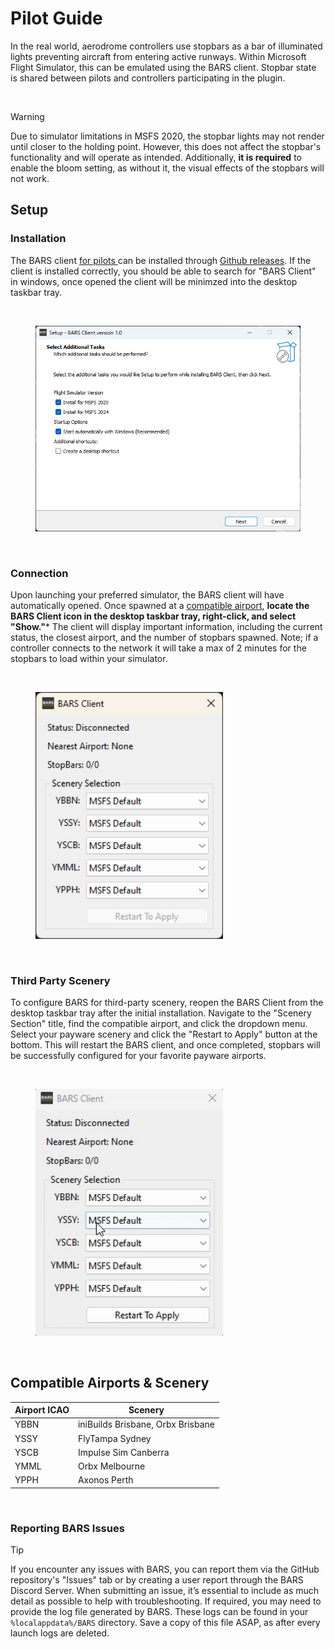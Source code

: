 # Pilot Guide

In the real world, aerodrome controllers use stopbars as a bar of illuminated lights preventing aircraft from entering active runways. Within Microsoft Flight Simulator, this can be emulated using the BARS client. Stopbar state is shared between pilots and controllers participating in the plugin.

<br>

> [!WARNING]  
> Due to simulator limitations in MSFS 2020, the stopbar lights may not render until closer to the holding point. However, this does not affect the stopbar's functionality and will operate as intended. Additionally, **it is required** to enable the bloom setting, as without it, the visual effects of the stopbars will not work.

## Setup

### Installation  
The BARS client <ins> for pilots </ins> can be installed through [Github releases](https://github.com/AussieScorcher/BARS/releases). If the client is installed correctly, you should be able to search for "BARS Client" in windows, once opened the client will be minimzed into the desktop taskbar tray.

<br>

<figure>
    <img src="../Assets/BARS_client_install.png" width="450">
    <figcaption></figcaption>
</figure>

<br>

### Connection
Upon launching your preferred simulator, the BARS client will have automatically opened. Once spawned at a [compatible airport](#compatible-airports--scenery), **locate the BARS Client icon in the desktop taskbar tray, right-click, and select "Show."*** The client will display important information, including the current status, the closest airport, and the number of stopbars spawned. Note; if a controller connects to the network it will take a max of 2 minutes for the stopbars to load within your simulator. 

<br>

<figure>
    <img src="../Assets/BARS_client_connection.png" width="300">
    <figcaption></figcaption>
</figure>

<br>

### Third Party Scenery
To configure BARS for third-party scenery, reopen the BARS Client from the desktop taskbar tray after the initial installation. Navigate to the "Scenery Section" title, find the compatible airport, and click the dropdown menu. Select your payware scenery and click the "Restart to Apply" button at the bottom. This will restart the BARS client, and once completed, stopbars will be successfully configured for your favorite payware airports.

<br>

<figure>
    <img src="../Assets/BARS_client_scenery.gif" width="300">
    <figcaption></figcaption>
</figure>

<br>

## Compatible Airports & Scenery

| **Airport ICAO** | **Scenery**                  |
|--------------|--------------------------|
| YBBN         | iniBuilds Brisbane, Orbx Brisbane |
| YSSY         | FlyTampa Sydney          |
| YSCB         | Impulse Sim Canberra     |
| YMML         | Orbx Melbourne           |
| YPPH         | Axonos Perth             |

<br>

### Reporting BARS Issues

> [!TIP]  
>  If you encounter any issues with BARS, you can report them via the GitHub repository's "Issues" tab or by creating a user report through the BARS Discord Server. When submitting an issue, it’s essential to include as much detail as possible to help with troubleshooting. If required, you may need to provide the log file generated by BARS. These logs can be found in your `%localappdata%/BARS` directory. Save a copy of this file ASAP, as after every launch logs are deleted.
